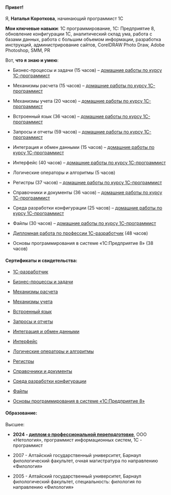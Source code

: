 #### Привет!

Я, **Наталья Короткова**, начинающий программист 1С

**Мои ключевые навыки**: 1С программирование,  1С: Предприятие 8,  обновление конфигурации  1С, аналитический склад ума,  работа с базами данных,  работа с большим объемом информации,  разработка инструкций, администрирование сайтов, CorelDRAW Photo Draw, Adobe Photoshop, SMM, PR

Вот, **что я знаю и умею**:

- Бизнес-процессы и задачи (15 часов) – [домашние работы по курсу 1С-программист](Бизнес-процессы-и-задачи)
  
- Механизмы расчета (15 часов) – [домашние работы по курсу 1С-программист](Механизмы-расчета)

 - Механизмы учета (20 часов) – [домашние работы по курсу 1С-программист](Механизмы-учета)
   
 - Встроенный язык (36 часов) – [домашние работы по курсу 1С-программист](Встроенный-язык)
   
 - Запросы и отчеты (59 часов) – [домашние работы по курсу 1С-программист](Запросы-и-отчеты)
   
 - Интеграция и обмен данными (15 часов) – [домашние работы по курсу 1С-программист](Интеграция-и-обмен-данными)
   
 - Интерфейс (40 часов) – [домашние работы по курсу 1С-программист](Интерфейсы)
   
 - Логические операторы и алгоритмы (5 часов)
   
 - Регистры (37 часов) – [домашние работы по курсу 1С-программист](Регистры)
   
 - Справочники и документы (36 часов) – [домашние работы по курсу 1С-программист](Справочники-и-документы)
   
 - Среда разработки конфигурации (25 часов) – [домашние работы по курсу 1С-программист](Среда-разработки-конфигурации)
   
 - Файлы (30 часов) – [домашние работы по курсу 1С-программист](Файлы)
   
- [Дипломная работа по профессии 1С-разработчик](Дипломная-работа-по-профессии-1С-разработчик) (48 часов)
  
- Основы программирования в системе «1C:Предприятие 8» (38 часов)
  
#### Сертификаты и свидетельства:

- [1С-разработчик](Сертификаты-и-свидетельства/1СПрограммист.pdf)
   
- [Бизнес-процессы и задачи](Сертификаты-и-свидетельства/Бизнес-процессы-и-задачи.pdf)
   
 - [Механизмы расчета](Сертификаты-и-свидетельства/Механизмы-расчета.pdf)
    
 - [Механизмы учета](Сертификаты-и-свидетельства/Механизмы-учета.pdf)
    
 - [Встроенный язык](Сертификаты-и-свидетельства/Встроенный-язык.pdf)
    
 - [Запросы и отчеты](Сертификаты-и-свидетельства/Запросы-и-отчеты.pdf)
    
 - [Интеграция и обмен данными](Сертификаты-и-свидетельства/Интеграция-и-обмен-данными.pdf)
    
 - [Интерфейс](Сертификаты-и-свидетельства/Интерфейс.pdf)
    
 - [Логические операторы и алгоритмы](Сертификаты-и-свидетельства/Логические-операторы-и-алгоритмы.pdf)
   
 - [Регистры](Сертификаты-и-свидетельства/Регистры.pdf)
    
 - [Справочники и документы](Сертификаты-и-свидетельства/Справочники-и-документы.pdf)
    
 - [Среда разработки конфигурации](Сертификаты-и-свидетельства/Среда-разработки-и-конфигурация.pdf)
    
 - [Файлы](Сертификаты-и-свидетельства/Файлы.pdf)
    
 - [Основы программирования в системе «1C:Предприятие 8»](Сертификаты-и-свидетельства/Свидетельство-1С.pdf)
   
#### Образование:

Высшее:

- **2024 -  [диплом о профессиональной переподготовке](Диплом-о-профессиональной-переподготовке/1.pdf)**, ООО «Нетология», программист информационных систем, 1С - программист
  
- 2007 - Алтайский государственный университет, Барнаул филологический факультет, очная магистратура по направлению «Филология»
   
- 2005 - Алтайский государственный университет, Барнаул филологический факультет, специальность: филология по направлению «Филология»
  
